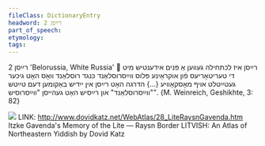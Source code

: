 ```yaml
---
fileClass: DictionaryEntry
headword: רײַסן 2
part_of_speech: 
etymology: 
tags: 
---
```

רײַסן 2
'Belorussia, White Russia'

רײַסן איז לכתּחילה געווען אַ פּנים אידענטיש מיט די טעריטאָריעס פֿון אוקראַיִנע פּלוס ווײַסרוסלאַנד כּנגד רוסלאַנד וואָס האָט גיכער געטײַטלט אויף מאָסקאָוויע {...} הדרגה האָט רײַסן אין ייִדיש באַקומען דעם טײַטש "ווײַסרוסלאַנד" און רײַסיש האָט געהייסן "ווײַסרוסיש".
{M. Weinreich, Geshikhte, 3: 82}

![](https://ia802902.us.archive.org/9/items/Yiddish-Dialect-Maps/Katz28_literaysngavenda_tn.jpg)
LINK: http://www.dovidkatz.net/WebAtlas/28_LiteRaysnGavenda.htm
Itzke Gavenda's Memory of the Líte — Raysn Border
LITVISH: An Atlas of Northeastern Yiddish by Dovid Katz